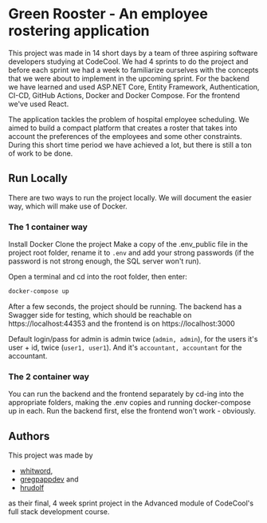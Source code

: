 
# Green Rooster - An employee rostering application

This project was made in 14 short days by a team of three aspiring software developers studying at CodeCool. We had 4 sprints to do the project and before each sprint we had a week to familiarize ourselves with the concepts that we were about to implement in the upcoming sprint. For the backend we have learned and used ASP.NET Core, Entity Framework, Authentication, CI-CD, GitHub Actions, Docker and Docker Compose. For the frontend we've used React.

The application tackles the problem of hospital employee scheduling. We aimed to build a compact platform that creates a roster that takes into account the preferences of the employees and some other constraints. During this short time period we have achieved a lot, but there is still a ton of work to be done.
## Run Locally

There are two ways to run the project locally. We will document the easier way, which will make use of Docker.

### The 1 container way

Install Docker
Clone the project
Make a copy of the .env_public file in the project root folder, rename it to `.env` and add your strong passwords (if the password is not strong enough, the SQL server won't run).

Open a terminal and cd into the root folder, then enter:

```bash
docker-compose up
```

After a few seconds, the project should be running. The backend has a Swagger side for testing, which should be reachable on https://localhost:44353 and the frontend is on https://localhost:3000

Default login/pass for admin is admin twice (`admin, admin`), for the users it's user + id, twice (`user1, user1`). And it's `accountant, accountant` for the accountant.

### The 2 container way
You can run the backend and the frontend separately by cd-ing into the appropriate folders, making the .env copies and running docker-compose up in each. Run the backend first, else the frontend won't work - obviously.
## Authors

This project was made by 
- [whitword](https://github.com/whitword),
- [gregpappdev](https://github.com/gregpappdev) and
- [hrudolf](https://github.com/hrudolf/)

as their final, 4 week sprint project in the Advanced module of CodeCool's full stack development course.

